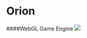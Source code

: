 # Orion
####WebGL Game Engine
![](http://hubblesource.stsci.edu/sources/illustrations/constellations/images/orion.png)
